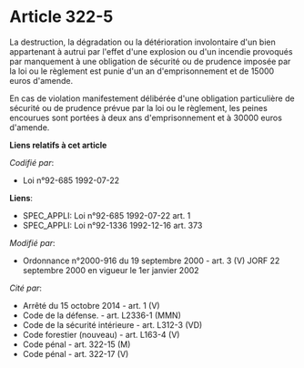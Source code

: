 # Article 322-5

La destruction, la dégradation ou la détérioration involontaire d'un bien appartenant à autrui par l'effet d'une explosion ou
d'un incendie provoqués par manquement à une obligation de sécurité ou de prudence imposée par la loi ou le règlement est
punie d'un an d'emprisonnement et de 15000 euros d'amende.

En cas de violation manifestement délibérée d'une obligation particulière de sécurité ou de prudence prévue par la loi ou le
règlement, les peines encourues sont portées à deux ans d'emprisonnement et à 30000 euros d'amende.

**Liens relatifs à cet article**

_Codifié par_:

  - Loi n°92-685 1992-07-22

**Liens**:

  - SPEC_APPLI: Loi n°92-685 1992-07-22 art. 1
  - SPEC_APPLI: Loi n°92-1336 1992-12-16 art. 373

_Modifié par_:

  - Ordonnance n°2000-916 du 19 septembre 2000 - art. 3 (V) JORF 22 septembre 2000 en vigueur le 1er janvier 2002

_Cité par_:

  - Arrêté du 15 octobre 2014 - art. 1 (V)
  - Code de la défense. - art. L2336-1 (MMN)
  - Code de la sécurité intérieure - art. L312-3 (VD)
  - Code forestier (nouveau) - art. L163-4 (V)
  - Code pénal - art. 322-15 (M)
  - Code pénal - art. 322-17 (V)
